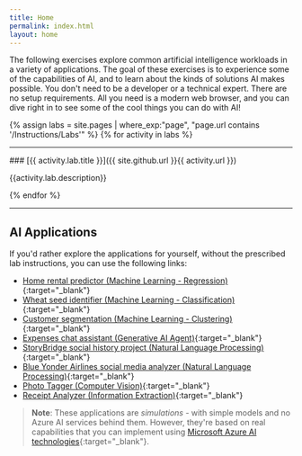 ```yaml
---
title: Home
permalink: index.html
layout: home
---
```


The following exercises explore common artificial intelligence workloads in a variety of applications. The goal of these exercises is to experience some of the capabilities of AI, and to learn about the kinds of solutions AI makes possible. You don't need to be a developer or a technical expert. There are no setup requirements. All you need is a modern web browser, and you can dive right in to see some of the cool things you can do with AI!

{% assign labs = site.pages | where_exp:"page", "page.url contains '/Instructions/Labs'" %}
{% for activity in labs  %}
<hr>
### [{{ activity.lab.title }}]({{ site.github.url }}{{ activity.url }})

{{activity.lab.description}}

{% endfor %}

<hr>

## AI Applications

If you'd rather explore the applications for yourself, without the prescribed lab instructions, you can use the following links:

- [Home rental predictor (Machine Learning - Regression)](https://aka.ms/rent-predictor){:target="_blank"}
- [Wheat seed identifier (Machine Learning - Classification)](https://aka.ms/seed-identifier){:target="_blank"}
- [Customer segmentation (Machine Learning - Clustering)](https://aka.ms/customer-segmentation){:target="_blank"}
- [Expenses chat assistant (Generative AI Agent)](https://aka.ms/expenses-agent){:target="_blank"}
- [StoryBridge social history project (Natural Language Processing)](https://aka.ms/story-bridge){:target="_blank"}
- [Blue Yonder Airlines social media analyzer (Natural Language Processing)](https://aka.ms/blue_yonder_social){:target="_blank"}
- [Photo Tagger (Computer Vision)](https://aka.ms/photo-tagger){:target="_blank"}
- [Receipt Analyzer (Information Extraction)](https://aka.ms/receipt-analyzer){:target="_blank"}

> **Note**: These applications are *simulations* - with simple models and no Azure AI services behind them. However, they're based on real capabilities that you can implement using [Microsoft Azure AI technologies](https://azure.microsoft.com/solutions/ai/){:target="_blank"}.